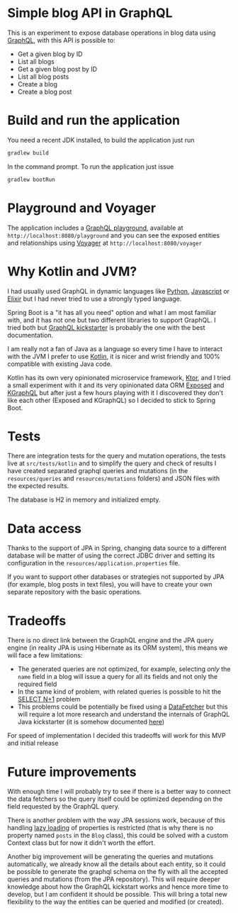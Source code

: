 # Simple blog API in GraphQL

This is an experiment to expose database operations in blog data using [GraphQL](https://graphql.org/), with this API is possible to:

 - Get a given blog by ID
 - List all blogs
 - Get a given blog post by ID
 - List all blog posts
 - Create a blog
 - Create a blog post

# Build and run the application

You need a recent JDK installed, to build the application just run

```bash
gradlew build
```

In the command prompt. To run the application just issue

```bash
gradlew bootRun
```

# Playground and Voyager

The application includes a [GraphQL playground](https://github.com/graphql/graphql-playground), available at `http://localhost:8080/playground` and you can see the exposed entities and relationships using [Voyager](https://github.com/APIs-guru/graphql-voyager) at `http://localhost:8080/voyager`

# Why Kotlin and JVM?

I had usually used GraphQL in dynamic languages like [Python](https://docs.graphene-python.org/projects/sqlalchemy/en/latest/), [Javascript](https://www.apollographql.com/docs/apollo-server/) or [Elixir](https://github.com/absinthe-graphql/absinthe) but I had never tried to use a strongly typed language.

Spring Boot is a "it has all you need" option and what I am most familiar with, and it has not one but two different libraries to support GraphQL. I tried both but [GraphQL kickstarter](https://github.com/graphql-java-kickstart) is probably the one with the best documentation.

I am really not a fan of Java as a language so every time I have to interact with the JVM I prefer to use [Kotlin](https://kotlinlang.org/), it is nicer and wrist friendly and 100% compatible with existing Java code.

Kotlin has its own very opinionated microservice framework, [Ktor](https://ktor.io), and I tried a small experiment with it and its very opinionated data ORM [Exposed](https://github.com/JetBrains/Exposed) and [KGraphQL](https://kgraphql.io/) but after just a few hours playing with it I discovered they don't like each other (Exposed and KGraphQL) so I decided to stick to Spring Boot.

# Tests

There are integration tests for the query and mutation operations, the tests live at `src/tests/kotlin` and to simplify the query and check of results I have created separated graphql queries and mutations (in the `resources/queries` and `resources/mutations` folders) and JSON files with the expected results.

The database is H2 in memory and initialized empty.

# Data access

Thanks to the support of JPA in Spring, changing data source to a different database will be matter of using the correct JDBC driver and setting its configuration in the `resources/application.properties` file.

If you want to support other databases or strategies not supported by JPA (for example, blog posts in text files), you will have to create your own separate repository with the basic operations.

# Tradeoffs

There is no direct link between the GraphQL engine and the JPA query engine (in reality JPA is using Hibernate as its ORM system), this means we will face a few limitations:

 - The generated queries are not optimized, for example, selecting _only_ the `name` field in a blog will issue a query for all its fields and not only the required field
 - In the same kind of problem, with related queries is possible to hit the [SELECT N+1](https://vladmihalcea.com/n-plus-1-query-problem/) problem
 - This problems could be potentially be fixed using a [DataFetcher](https://www.graphql-java.com/documentation/v11/data-fetching/) but this will require a lot more research and understand the internals of GraphQL Java kickstarter (it is somehow documented [here](https://www.graphql-java-kickstart.com/tools/))

For speed of implementation I decided this tradeoffs will work for this MVP and initial release

# Future improvements

With enough time I will probably try to see if there is a better way to connect the data fetchers so the query itself could be optimized depending on the field requested by the GraphQL query.

There is another problem with the way JPA sessions work, because of this handling [lazy loading](https://www.baeldung.com/hibernate-lazy-eager-loading) of properties is restricted (that is why there is no property named `posts`  in the `Blog` class), this could be solved with a custom Context class but for now it didn't worth the effort.

Another big improvement will be generating the queries and mutations automatically, we already know all the details about each entity, so it could be possible to generate the graphql schema on the fly with all the accepted queries and mutations (from the JPA repository). This will require deeper knowledge about how the GraphQL kickstart works and hence more time to develop, but I am confident it should be possible. This will bring a total new flexibility to the way the entities can be queried and modified (or created).
